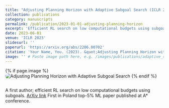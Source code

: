 ```yaml
---
title: "Adjusting Planning Horizon with Adaptive Subgoal Search (ICLR 2023, top-5%, oral)"
collection: publications
category: manuscripts
permalink: /publication/2023-01-01-adjusting-planning-horizon
excerpt: 'Efficient RL search on low computational budgets using subgoals.'
date: 2023-06-01
venue: 'ICLR 2023'
slidesurl: ''
paperurl: 'https://arxiv.org/abs/2206.00702'
citation: 'Your Name, You. (2023). &quot;Adjusting Planning Horizon with Adaptive Subgoal Search.&quot; <i>ICLR 2023</i>.'
image: '' # Paste image path here, e.g. /images/publications/adaptive_subgoal_search.png
---
```


{% if page.image %}
<img src="{{ page.image }}" alt="Adjusting Planning Horizon with Adaptive Subgoal Search" style="max-width: 420px; border-radius: 8px; margin-bottom: 1em;" />
{% endif %}

A first author; efficient RL search on low computational budgets using subgoals. [ArXiv link](https://arxiv.org/abs/2206.00702)
First in Poland top-5% ML paper published at A* conference.